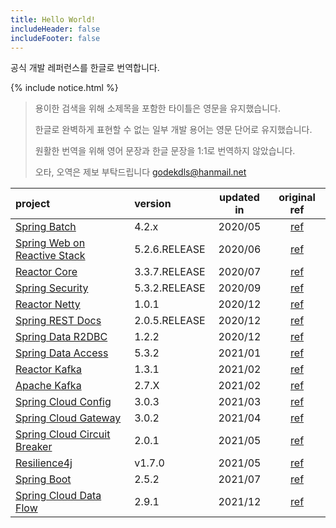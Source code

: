 ```yaml
---
title: Hello World!
includeHeader: false
includeFooter: false
---
```


공식 개발 레퍼런스를 한글로 번역합니다.

{% include notice.html %}

> 용이한 검색을 위해 소제목을 포함한 타이틀은 영문을 유지했습니다.
>
> 한글로 완벽하게 표현할 수 없는 일부 개발 용어는 영문 단어로 유지했습니다.
>
> 원활한 번역을 위해 영어 문장과 한글 문장을 1:1로 번역하지 않았습니다.
>
> 오타, 오역은 제보 부탁드립니다 godekdls@hanmail.net


| project | version | updated in | original ref | 
| :------------- | :------------------| :----------------: | :----------------: |
| [Spring Batch](/Spring%20Batch/contents/) | 4.2.x | 2020/05 | [ref](https://docs.spring.io/spring-batch/docs/4.2.x/reference/html/index-single.html) |
|[Spring Web on Reactive Stack](/Reactive%20Spring/contents/) | 5.2.6.RELEASE| 2020/06 | [ref](https://docs.spring.io/spring-framework/docs/5.2.6.RELEASE/spring-framework-reference/web-reactive.html) |
|[Reactor Core](/Reactor%20Core/contents/) | 3.3.7.RELEASE| 2020/07|[ref](https://projectreactor.io/docs/core/3.3.7.RELEASE/reference/index.html) |
|[Spring Security](/Spring%20Security/contents/) |5.3.2.RELEASE |2020/09 | [ref](https://docs.spring.io/spring-security/site/docs/5.3.2.RELEASE/reference/html5/) |
|[Reactor Netty](/Reactor%20Netty/contents/) |1.0.1 | 2020/12 | [ref](https://projectreactor.io/docs/netty/1.0.1/reference/index.html) |
| [Spring REST Docs](/Spring%20REST%20Docs/contents/) | 2.0.5.RELEASE | 2020/12 | [ref](https://docs.spring.io/spring-restdocs/docs/2.0.5.RELEASE/reference/html5/) |
| [Spring Data R2DBC](/Spring%20Data%20R2DBC/contents/) | 1.2.2 | 2020/12 | [ref](https://docs.spring.io/spring-data/r2dbc/docs/1.2.2/reference/html/#) |
| [Spring Data Access](/Spring%20Data%20Access/contents/) | 5.3.2 | 2021/01 | [ref](https://docs.spring.io/spring-framework/docs/5.3.2/reference/html/data-access.html) |
| [Reactor Kafka](/Reactor%20Kafka/contents/) | 1.3.1 | 2021/02 | [ref](https://projectreactor.io/docs/kafka/1.3.1/reference/index.html) |
| [Apache Kafka](/Apache%20Kafka/contents/) | 2.7.X | 2021/02 | [ref](https://kafka.apache.org/27/documentation.html) |
| [Spring Cloud Config](/Spring%20Cloud%20Config/contents/) | 3.0.3 | 2021/03 | [ref](https://docs.spring.io/spring-cloud-config/docs/3.0.3/reference/html/) |
| [Spring Cloud Gateway](/Spring%20Cloud%20Gateway/contents/) | 3.0.2 | 2021/04 | [ref](https://docs.spring.io/spring-cloud-gateway/docs/3.0.2/reference/html/) |
| [Spring Cloud Circuit Breaker](/Spring%20Cloud%20Circuit%20Breaker/contents/) | 2.0.1 | 2021/05 | [ref](https://docs.spring.io/spring-cloud-circuitbreaker/docs/2.0.1/reference/html/) |
| [Resilience4j](/Resilience4j/contents/) | v1.7.0 | 2021/05 | [ref](https://resilience4j.readme.io/v1.7.0/docs) |
| [Spring Boot](/Spring%20Boot/contents/) | 2.5.2 | 2021/07 | [ref](https://docs.spring.io/spring-boot/docs/2.5.2/reference/htmlsingle/) |
| [Spring Cloud Data Flow](/Spring%20Cloud%20Data%20Flow/contents/) | 2.9.1 | 2021/12 | [ref](https://dataflow.spring.io/docs/) |
